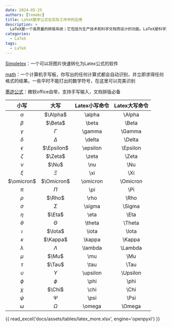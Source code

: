 ```yaml
---
date: 2024-05-25
authors: [txmabc]
title: LateX数学公式在实际工作中的应用
description: >
  LaTeX是一个高质量的排版系统；它包括为生产技术和科学文档而设计的功能。LaTeX是科学文献交流和出版的事实标准。LaTeX是免费软件。
categories:
  - LaTeX
tags:
  - LaTeX
---
```


[Simpletex]：一个可以将图片快速转化为Latex公式的软件

[math]：一个计算机手写板，你写出的任何计算式都会自动识别，并立即求得任何格式的结果。一些平时不能打出的数学符号，在这里可以完美识别

[墨迹公式]：微软office自带，支持手写输入，文档排版必备


| 小写 | 大写 | Latex小写命令 | Latex大写命令 |
|:-------:|:-------:|:-------:|:-------:|
| $\alpha$ | $\Alpha$ | \alpha | \Alpha |
| $\beta$ | $\Beta$ | \beta | \Beta |
| $\gamma$ | $\Gamma$ | \gamma | \Gamma |
| $\delta$ | $\Delta$ | \delta | \Delta | 
| $\epsilon$ | $\Epsilon$ | \epsilon | \Epsilon |
| $\zeta$ | $\Zeta$ | \zeta | \Zeta |
| $\nu$ | $\Nu$ |	\nu | \Nu |
| $\xi$ | $\Xi$ |	\xi | \Xi |
| $\omicron$ | $\Omicron$ | \omicron | \Omicron |
| $\pi$ | $\Pi$ | \pi | \Pi |
| $\rho$ | $\Rho$ | \rho | \Rho |
| $\sigma$ | $\Sigma$ | \sigma | \Sigma |
| $\eta$ | $\Eta$ | \eta | \Eta |
| $\theta$ | $\Theta$ | \theta | \Theta |
| $\iota$ | $\Iota$ | \iota | \Iota |
| $\kappa$ | $\Kappa$ | \kappa | \Kappa |
| $\lambda$ | $\Lambda$ | \lambda | \Lambda |
| $\mu$ | $\Mu$ | \mu | \Mu |
| $\tau$ | $\Tau$ | \tau | \Tau |
| $\upsilon$ | $\Upsilon$ | \upsilon | \Upsilon |
| $\phi$ | $\phi$ | \phi | \phi |
| $\chi$ | $\Chi$ | \chi | \Chi |
| $\psi$ | $\Psi$ | \psi | \Psi |
| $\omega$ | $\Omega$ | \omega | \Omega |

{{ read_excel('docs/assets/tables/latex_more.xlsx', engine='openpyxl') }}

[math]: https://webdemo.myscript.com/views/math/index.html
[Simpletex]: https://simpletex.cn/
[墨迹公式]: https://support.microsoft.com/zh-cn/office/word-%E4%B8%AD%E4%BD%BF%E7%94%A8-unicodemath-%E5%92%8C-latex-%E7%9A%84%E7%BA%BF%E6%80%A7%E6%A0%BC%E5%BC%8F%E5%85%AC%E5%BC%8F-2e00618d-b1fd-49d8-8cb4-8d17f25754f8